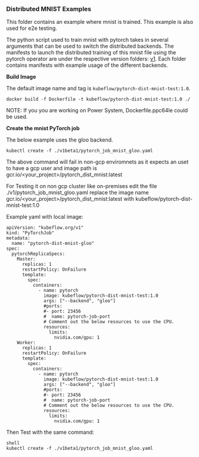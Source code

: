 ### Distributed MNIST Examples

This folder contains an example where mnist is trained. This example is also used for e2e testing.

The python script used to train mnist with pytorch takes in several arguments that can be used
to switch the distributed backends. The manifests to launch the distributed training of this mnist
file using the pytorch operator are under the respective version folders: [v1](./v1).
Each folder contains manifests with example usage of the different backends.

**Build Image**

The default image name and tag is `kubeflow/pytorch-dist-mnist-test:1.0`.

```shell
docker build -f Dockerfile -t kubeflow/pytorch-dist-mnist-test:1.0 ./
```
NOTE: If you you are working on Power System, Dockerfile.ppc64le could be used.

**Create the mnist PyTorch job**

The below example uses the gloo backend.

```shell
kubectl create -f ./v1beta1/pytorch_job_mnist_gloo.yaml
```
The above command will fail in non-gcp enviromnets as it expects an uset to have a gcp user and image path is gcr.io/<your_project>/pytorch_dist_mnist:latest

For Testing it on non gcp cluster like on-premises edit the file ./v1/pytorch_job_mnist_gloo.yaml replace the image name gcr.io/<your_project>/pytorch_dist_mnist:latest with kubeflow/pytorch-dist-mnist-test:1.0

Example yaml with local image:
```
apiVersion: "kubeflow.org/v1"
kind: "PyTorchJob"
metadata:
  name: "pytorch-dist-mnist-gloo"
spec:
  pytorchReplicaSpecs:
    Master:
      replicas: 1
      restartPolicy: OnFailure
      template:
        spec:
          containers:
            - name: pytorch
              image: kubeflow/pytorch-dist-mnist-test:1.0
              args: ["--backend", "gloo"]
              #ports:
              #- port: 23456
              #  name: pytorch-job-port
              # Comment out the below resources to use the CPU.
              resources:
                limits:
                  nvidia.com/gpu: 1
    Worker:
      replicas: 1
      restartPolicy: OnFailure
      template:
        spec:
          containers:
            - name: pytorch
              image: kubeflow/pytorch-dist-mnist-test:1.0
              args: ["--backend", "gloo"]
              #ports:
              #- port: 23456
              #  name: pytorch-job-port
              # Comment out the below resources to use the CPU.
              resources:
                limits:
                  nvidia.com/gpu: 1
```
Then Test with the same command:

```
shell
kubectl create -f ./v1beta1/pytorch_job_mnist_gloo.yaml
```

